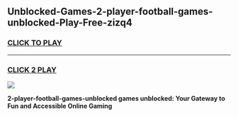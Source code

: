 
## Unblocked-Games-2-player-football-games-unblocked-Play-Free-zizq4
<h3>
<a href="https://premium76.site?title=2-player-football-games-unblocked&ref=18A">CLICK TO PLAY</a></h3>
<hr>

<h3>
<a href="https://premium76.site?title=2-player-football-games-unblocked&ref=18A">CLICK 2 PLAY</a>
  
</h3>

<a href="https://premium76.site?title=2-player-football-games-unblocked&ref=18A"><img src="https://clearcache.store/games.png"></a>


**2-player-football-games-unblocked games unblocked: Your Gateway to Fun and Accessible Online Gaming**
